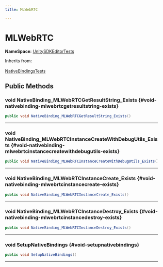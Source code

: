 ```yaml
---
title: MLWebRTC

---
```


# MLWebRTC



**NameSpace:** 
[UnitySDKEditorTests](/versioned_docs/version-02-Aug-2023/unity-api/api/UnitySDKEditorTests/UnitySDKEditorTests.md) 





Inherits from: <br></br>[NativeBindingsTests](/versioned_docs/version-02-Aug-2023/unity-api/api/UnitySDKEditorTests/UnitySDKEditorTests.NativeBindingsTests.md)




## Public Methods

### void NativeBinding_MLWebRTCGetResultString_Exists {#void-nativebinding-mlwebrtcgetresultstring-exists}

```csharp
public void NativeBinding_MLWebRTCGetResultString_Exists()
```






-----------

### void NativeBinding_MLWebRTCInstanceCreateWithDebugUtils_Exists {#void-nativebinding-mlwebrtcinstancecreatewithdebugutils-exists}

```csharp
public void NativeBinding_MLWebRTCInstanceCreateWithDebugUtils_Exists()
```






-----------

### void NativeBinding_MLWebRTCInstanceCreate_Exists {#void-nativebinding-mlwebrtcinstancecreate-exists}

```csharp
public void NativeBinding_MLWebRTCInstanceCreate_Exists()
```






-----------

### void NativeBinding_MLWebRTCInstanceDestroy_Exists {#void-nativebinding-mlwebrtcinstancedestroy-exists}

```csharp
public void NativeBinding_MLWebRTCInstanceDestroy_Exists()
```






-----------

### void SetupNativeBindings {#void-setupnativebindings}

```csharp
public void SetupNativeBindings()
```






-----------



